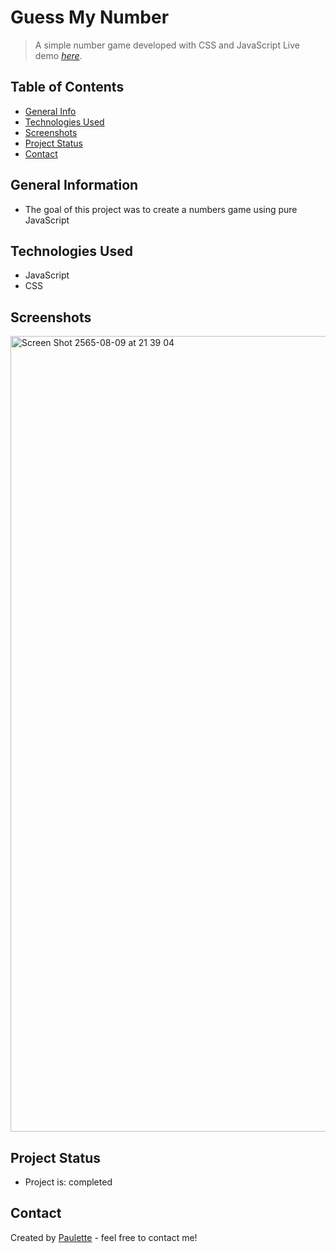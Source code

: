 # Guess My Number

> A simple number game developed with CSS and JavaScript
> Live demo [_here_](https://my-numbers-game.netlify.app/).

## Table of Contents
* [General Info](#general-information)
* [Technologies Used](#technologies-used)
* [Screenshots](#screenshots)
* [Project Status](#project-status)
* [Contact](#contact)


## General Information
<ul><li>The goal of this project was to create a numbers game using pure JavaScript </li></ul>


## Technologies Used
<ul>
  <li>JavaScript</li>
  <li>CSS</li>
  </ul>




## Screenshots

<img width="1273" alt="Screen Shot 2565-08-09 at 21 39 04" src="https://user-images.githubusercontent.com/96970580/183649083-2d4cbd60-eebb-429a-a59c-92dbe3e11f9d.png">





## Project Status
<ul>
<li>Project is: completed</li></ul>





## Contact
Created by [Paulette](https://pzf.netlify.app/) - feel free to contact me!



